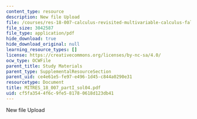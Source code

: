 ```yaml
---
content_type: resource
description: New file Upload
file: /courses/res-18-007-calculus-revisited-multivariable-calculus-fall-2011/cf5fa3544f6c9fe581780618d123db41_MITRES_18_007_partI_sol04.pdf
file_size: 3042587
file_type: application/pdf
hide_download: true
hide_download_original: null
learning_resource_types: []
license: https://creativecommons.org/licenses/by-nc-sa/4.0/
ocw_type: OCWFile
parent_title: Study Materials
parent_type: SupplementalResourceSection
parent_uid: ce4e61e5-fe97-e496-1d45-c844a0290e31
resourcetype: Document
title: MITRES_18_007_partI_sol04.pdf
uid: cf5fa354-4f6c-9fe5-8178-0618d123db41
---
```

New file Upload